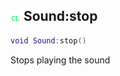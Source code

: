 ## ![client](.gitbook/assets/client.png) Sound:stop


```lua
void Sound:stop()
```

Stops playing the sound




